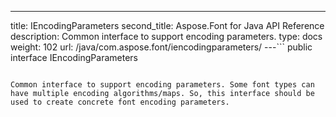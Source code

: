 ---
title: IEncodingParameters
second_title: Aspose.Font for Java API Reference
description: Common interface to support encoding parameters.
type: docs
weight: 102
url: /java/com.aspose.font/iencodingparameters/
---```
public interface IEncodingParameters
```

Common interface to support encoding parameters. Some font types can have multiple encoding algorithms/maps. So, this interface should be used to create concrete font encoding parameters.
